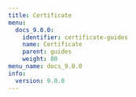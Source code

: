 ```yaml
---
title: Certificate
menu:
  docs_9.0.0:
    identifier: certificate-guides
    name: Certificate
    parent: guides
    weight: 80
menu_name: docs_9.0.0
info:
  version: 9.0.0
---
```


